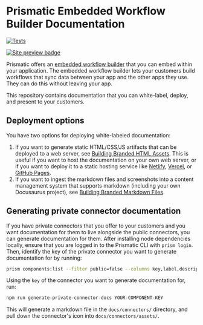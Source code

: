 # Prismatic Embedded Workflow Builder Documentation

[![Tests](https://github.com/prismatic-io/embedded-workflow-builder-docs/actions/workflows/tests.yaml/badge.svg)](https://github.com/prismatic-io/embedded-workflow-builder-docs/actions/workflows/tests.yaml)

[![Site preview badge](https://img.shields.io/badge/Example-Site_Preview-blue)](https://embedded-workflow-builder.netlify.app)

Prismatic offers an [embedded workflow builder](https://prismatic.io/docs/embed/workflow-builder/) that you can embed within your application.
The embedded workflow builder lets your customers build workflows that sync data between your app and the other apps they use.
They can do this without leaving your app.

This repository contains documentation that you can white-label, deploy, and present to your customers.

## Deployment options

You have two options for deploying white-labeled documentation:

1. If you want to generate static HTML/CSS/JS artifacts that can be deployed to a web server, see [Building Branded HTML Assets](./BUILDING-HTML.md).
   This is useful if you want to host the documentation on your own web server, or if you want to deploy it to a static hosting service like [Netlify](https://www.netlify.com/), [Vercel](https://vercel.com/), or [GitHub Pages](https://pages.github.com/).
2. If you want to ingest the markdown files and screenshots into a content management system that supports markdown (including your own Docusaurus project), see [Building Branded Markdown Files](./BUILDING-MARKDOWN.md).

## Generating private connector documentation

If you have private connectors that you offer to your customers and you want documentation for them to live alongside the public connectors, you can generate documentation for them.
After installing node dependencies locally, ensure that you are logged in to the Prismatic CLI with `prism login`.
Then, identify the key of the private connector you want to generate documentation for by running:

```bash
prism components:list --filter public=false --columns key,label,description
```

Using the `key` of the connector you want to generate documentation for, run:

```bash
npm run generate-private-connector-docs YOUR-COMPONENT-KEY
```

This will generate a markdown file in the `docs/connectors/` directory, and pull down the connector's icon into `docs/connectors/assets/`.
